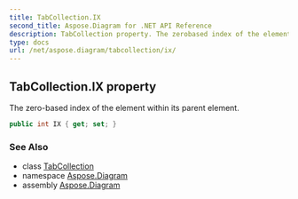 ```yaml
---
title: TabCollection.IX
second_title: Aspose.Diagram for .NET API Reference
description: TabCollection property. The zerobased index of the element within its parent element
type: docs
url: /net/aspose.diagram/tabcollection/ix/
---
```

## TabCollection.IX property

The zero-based index of the element within its parent element.

```csharp
public int IX { get; set; }
```

### See Also

* class [TabCollection](../)
* namespace [Aspose.Diagram](../../tabcollection/)
* assembly [Aspose.Diagram](../../../)


